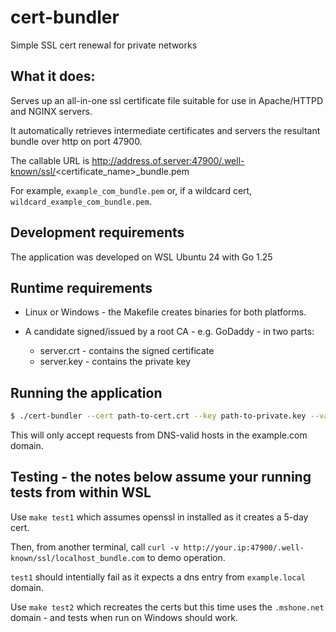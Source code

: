 # cert-bundler

Simple SSL cert renewal for private networks

## What it does:

Serves up an all-in-one ssl certificate file suitable for use in Apache/HTTPD and NGINX servers.

It automatically retrieves intermediate certificates and servers the resultant bundle over http on port 47900.

The callable URL is http://address.of.server:47900/.well-known/ssl/<certificate_name>\_bundle.pem

For example, `example_com_bundle.pem` or, if a wildcard cert, `wildcard_example_com_bundle.pem`.

## Development requirements

The application was developed on WSL Ubuntu 24 with Go 1.25

## Runtime requirements

- Linux or Windows - the Makefile creates binaries for both platforms.

- A candidate signed/issued by a root CA - e.g. GoDaddy - in two parts:
  - server.crt - contains the signed certificate
  - server.key - contains the private key

## Running the application

```bash
$ ./cert-bundler --cert path-to-cert.crt --key path-to-private.key --valid-client-domain example.com
```

This will only accept requests from DNS-valid hosts in the example.com domain.

## Testing - the notes below assume your running tests from within WSL

Use `make test1` which assumes openssl in installed as it creates a 5-day cert.

Then, from another terminal, call `curl -v http://your.ip:47900/.well-known/ssl/localhost_bundle.com` to demo operation.

`test1` should intentially fail as it expects a dns entry from `example.local` domain.

Use `make test2` which recreates the certs but this time uses the `.mshone.net` domain - and tests when run on Windows should work.
